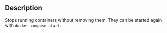 
## Description

Stops running containers without removing them. They can be started again with `docker compose start`.
